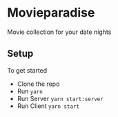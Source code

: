 # Movieparadise
Movie collection for your date nights

## Setup
To get started
- Clone the repo
- Run `yarn`
- Run Server `yarn start:server`
- Run Client `yarn start`
